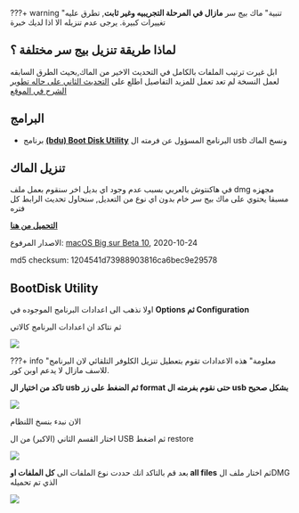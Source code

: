 ???+ warning "تنبية"
    ماك بيج سر **مازال في المرحلة التجريبيه وغير ثابت**, تطرق عليه تغييرات كبيرة.
    يرجى عدم تنزيله الا اذا لديك خبرة

## لماذا طريقة تنزيل بيج سر مختلفة ؟

ابل غيرت ترتيب الملفات بالكامل في التحديث الاخير من الماك,بحيث الطرق السابقه لعمل النسخة لم تعد تعمل
للمزيد التفاصيل اطلع على [التحديث الثاني على حاله تطوير الشرح في الموقع](https://هاكنتوش.com/%d8%ad%d8%a7%d9%84%d9%87-%d8%aa%d8%b7%d9%88%d9%8a%d8%b1-%d8%a7%d9%84%d8%a5%d8%b5%d8%af%d8%a7%d8%b1-%d8%a7%d9%84%d8%ab%d8%a7%d9%86%d9%8a-%d9%85%d9%86-%d8%b4%d8%b1%d8%ad-%d8%a7%d9%84%d9%87%d8%a7%d9%83/)

## البرامج
- برنامج **[(bdu) Boot Disk Utility](http://cvad-mac.narod.ru/index/bootdiskutility_exe/0-5)** البرنامج المسؤول عن فرمته ال usb ونسخ الماك

## تنزيل الماك
في هاكنتوش بالعربي بسبب عدم وجود اي بديل اخر سنقوم بعمل ملف dmg مجهزه مسبقا يحتوي على ماك بيج سر خام بدون اي نوع من التعديل,
سنحاول تحديث الرابط كل فتره

[**التحميل من هنا**](http://www.mediafire.com/file/udnkypavohfoyqa/ARhackintosh(BSb10).dmg/file)

الاصدار المرفوع: [macOS Big sur Beta 10](https://forum.هاكنتوش.com/threads/abl-tsdr-albita-10-mn-mak-big-sr-llmturin.85/#post-378), 2020-10-24

md5 checksum: 1204541d73988903816ca6bec9e29578

## BootDisk Utility

اولا نذهب الى اعدادات البرنامج الموجوده في **Options ثم Configuration**

ثم نتاكد ان اعدادات البرنامج كالاتي

![](/img/Big-sur/BDU-Config.png#zoom)

???+ info "معلومة"
	هذه الاعدادات تقوم بتعطيل تنزيل الكلوفر التلقائي لان البرنامج للاسف مازال لا يدعم اوبن كور.

**تاكد من اختيار ال usb ثم الضغط على زر format حتى نقوم بفرمته ال usb بشكل صحيح**

![](/img/Big-sur/bdu-format.png)

الان نبدء بنسخ اللنظام 

اختار القسم الثاني (الاكبر) من ال USB ثم اضغط restore

![](/img/Big-sur/BDU-restore.png)

بعد قم بالتاكد انك حددت نوع الملفات الى **كل الملفات او all files** ثم اختار ملف الDMG الذي تم تحميله

![](/img/Big-sur/BDU-select.jpg)

